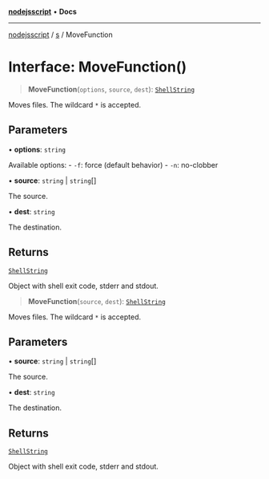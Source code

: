 [**nodejsscript**](../../../README.md) • **Docs**

***

[nodejsscript](../../../README.md) / [s](../README.md) / MoveFunction

# Interface: MoveFunction()

> **MoveFunction**(`options`, `source`, `dest`): [`ShellString`](../type-aliases/ShellString.md)

Moves files. The wildcard `*` is accepted.

## Parameters

• **options**: `string`

Available options:
       - `-f`: force (default behavior)
       - `-n`: no-clobber

• **source**: `string` \| `string`[]

The source.

• **dest**: `string`

The destination.

## Returns

[`ShellString`](../type-aliases/ShellString.md)

Object with shell exit code, stderr and stdout.

> **MoveFunction**(`source`, `dest`): [`ShellString`](../type-aliases/ShellString.md)

Moves files. The wildcard `*` is accepted.

## Parameters

• **source**: `string` \| `string`[]

The source.

• **dest**: `string`

The destination.

## Returns

[`ShellString`](../type-aliases/ShellString.md)

Object with shell exit code, stderr and stdout.
